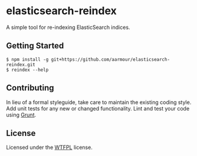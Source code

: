 # elasticsearch-reindex

A simple tool for re-indexing ElasticSearch indices.

## Getting Started

```
$ npm install -g git+https://github.com/aarmour/elasticsearch-reindex.git
$ reindex --help
```

## Contributing
In lieu of a formal styleguide, take care to maintain the existing coding style. Add unit tests for any new or changed functionality. Lint and test your code using [Grunt](http://gruntjs.com/).

## License
Licensed under the [WTFPL](http://www.wtfpl.net/) license.
